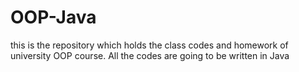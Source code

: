 # OOP-Java
this is the repository which holds the class codes and homework of university OOP course. All the codes are going to be written in Java
